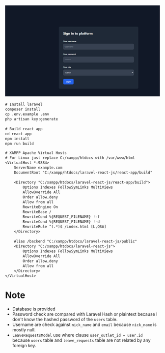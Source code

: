 
![img.png](img.png)

```shell
# Install laravel
composer install
cp .env.example .env
php artisan key:generate

# Build react app
cd react-app
npm install
npm run build
```



```apacheconf
# XAMPP Apache Virtual Hosts
# For Linux just replace C:/xampp/htdocs with /var/www/html
<VirtualHost *:9884>
    ServerName example.com
    DocumentRoot "C:/xampp/htdocs/laravel-react-js/react-app/build"
    
    <Directory "C:/xampp/htdocs/laravel-react-js/react-app/build">
        Options Indexes FollowSymLinks MultiViews
        AllowOverride All
        Order allow,deny
        Allow from all
        RewriteEngine On
        RewriteBase /
        RewriteCond %{REQUEST_FILENAME} !-f
        RewriteCond %{REQUEST_FILENAME} !-d
        RewriteRule ^(.*)$ /index.html [L,QSA]
    </Directory>
    
    Alias /backend "C:/xampp/htdocs/laravel-react-js/public"
    <Directory "C:/xampp/htdocs/laravel-react-js">
        Options Indexes FollowSymLinks MultiViews
        AllowOverride All
        Order allow,deny
        Allow from all
    </Directory>
</VirtualHost>

```

# Note
- Database is provided
- Password check are compared with Laravel Hash or plaintext because I don't know the hashed password of the `users` table.
- Username are check against `nick_name` and `email` because `nick_name` is mostly null.
- `LeaveRequestsModel` use where clause `user_outlet_id = user.id` because `users` table and `leave_requests` table are not related by any foreign key.
